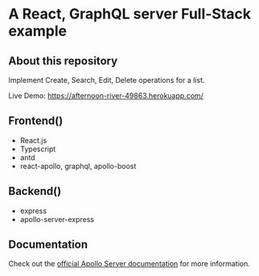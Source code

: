 # A React, GraphQL server Full-Stack example

## About this repository

Implement Create, Search, Edit, Delete operations for a list.

Live Demo: https://afternoon-river-49863.herokuapp.com/

## Frontend()

- React.js
- Typescript
- antd
- react-apollo, graphql, apollo-boost

## Backend()
- express
- apollo-server-express

## Documentation

Check out the [official Apollo Server documentation](https://www.apollographql.com/docs/apollo-server/v2/) for more information.
